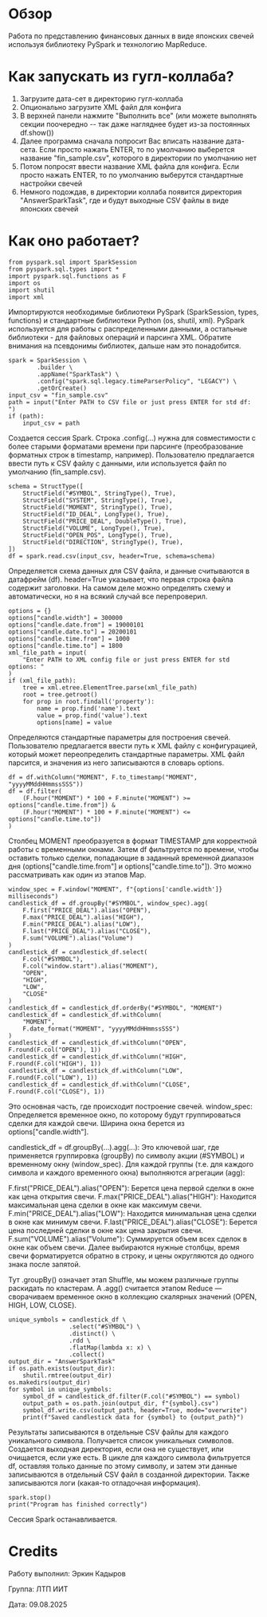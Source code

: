 # Обзор
Работа по представлению финансовых данных в виде японских свечей используя библиотеку PySpark и технологию MapReduce.

# Как запускать из гугл-коллаба?
1) Загрузите дата-сет в директорию гугл-коллаба
2) Опционально загрузите XML файл для конфига
3) В верхней панели нажмите "Выполнить все" (или можете выполнять секции поочередно -- так даже нагляднее будет из-за постоянных df.show())
4) Далее программа сначала попросит Вас вписать название дата-сета. Если просто нажать ENTER, то по умолчанию выберется название "fin_sample.csv", которого в директории по умолчанию нет
5) Потом попросят ввести название XML файла для конфига. Если просто нажать ENTER, то по умолчанию выберутся стандартные настройки свечей
6) Немного подождав, в директории коллаба появится директория "AnswerSparkTask", где и будут выходные CSV файлы в виде японских свечей

# Как оно работает?
```python3
from pyspark.sql import SparkSession
from pyspark.sql.types import *
import pyspark.sql.functions as F
import os
import shutil
import xml
```
Импортируются необходимые библиотеки PySpark (SparkSession, types, functions) и стандартные библиотеки Python (os, shutil, xml). PySpark используется для работы с распределенными данными, а остальные библиотеки - для файловых операций и парсинга XML. Обратите внимания на псевдонимы библиотек, дальше нам это понадобится.

```python3
spark = SparkSession \
        .builder \
        .appName("SparkTask") \
        .config("spark.sql.legacy.timeParserPolicy", "LEGACY") \
        .getOrCreate()
input_csv = "fin_sample.csv"
path = input("Enter PATH to CSV file or just press ENTER for std df: ")
if (path):
    input_csv = path
```
Создается сессия Spark. Строка .config(...) нужна для совместимости с более старыми форматами времени при парсинге (преобразование форматных строк в timestamp, например). Пользователю предлагается ввести путь к CSV файлу с данными, или используется файл по умолчанию (fin_sample.csv).

```python3
schema = StructType([
    StructField("#SYMBOL", StringType(), True),
    StructField("SYSTEM", StringType(), True),
    StructField("MOMENT", StringType(), True),
    StructField("ID_DEAL", LongType(), True),
    StructField("PRICE_DEAL", DoubleType(), True),
    StructField("VOLUME", LongType(), True),
    StructField("OPEN_POS", LongType(), True),
    StructField("DIRECTION", StringType(), True),
])
df = spark.read.csv(input_csv, header=True, schema=schema)
```
Определяется схема данных для CSV файла, и данные считываются в датафрейм (df). header=True указывает, что первая строка файла содержит заголовки. На самом деле можно определять схему и автоматически, но я на всякий случай все перепроверил.

```python3
options = {}
options["candle.width"] = 300000
options["candle.date.from"] = 19000101
options["candle.date.to"] = 20200101
options["candle.time.from"] = 1000
options["candle.time.to"] = 1800
xml_file_path = input(
    "Enter PATH to XML config file or just press ENTER for std options: "
)
if (xml_file_path):
    tree = xml.etree.ElementTree.parse(xml_file_path)
    root = tree.getroot()
    for prop in root.findall('property'):
        name = prop.find('name').text
        value = prop.find('value').text
        options[name] = value
```
Определяются стандартные параметры для построения свечей. Пользователю предлагается ввести путь к XML файлу с конфигурацией, который может переопределить стандартные параметры. XML файл парсится, и значения из него записываются в словарь options.

```python3
df = df.withColumn("MOMENT", F.to_timestamp("MOMENT", "yyyyMMddHHmmssSSS"))
df = df.filter(
    (F.hour("MOMENT") * 100 + F.minute("MOMENT") >= options["candle.time.from"]) &
    (F.hour("MOMENT") * 100 + F.minute("MOMENT") <= options["candle.time.to"])
)
```
Столбец MOMENT преобразуется в формат TIMESTAMP для корректной работы с временными окнами. Затем df фильтруется по времени, чтобы оставить только сделки, попадающие в заданный временной диапазон дня (options["candle.time.from"] и options["candle.time.to"]). Это можно рассматривать как один из этапов Map.


```python3
window_spec = F.window("MOMENT", f"{options['candle.width']} milliseconds")
candlestick_df = df.groupBy("#SYMBOL", window_spec).agg(
    F.first("PRICE_DEAL").alias("OPEN"),
    F.max("PRICE_DEAL").alias("HIGH"),
    F.min("PRICE_DEAL").alias("LOW"),
    F.last("PRICE_DEAL").alias("CLOSE"),
    F.sum("VOLUME").alias("Volume")
)
candlestick_df = candlestick_df.select(
    F.col("#SYMBOL"),
    F.col("window.start").alias("MOMENT"),
    "OPEN",
    "HIGH",
    "LOW",
    "CLOSE"
)
candlestick_df = candlestick_df.orderBy("#SYMBOL", "MOMENT")
candlestick_df = candlestick_df.withColumn(
    "MOMENT",
    F.date_format("MOMENT", "yyyyMMddHHmmssSSS")
)
candlestick_df = candlestick_df.withColumn("OPEN", F.round(F.col("OPEN"), 1))
candlestick_df = candlestick_df.withColumn("HIGH", F.round(F.col("HIGH"), 1))
candlestick_df = candlestick_df.withColumn("LOW", F.round(F.col("LOW"), 1))
candlestick_df = candlestick_df.withColumn("CLOSE", F.round(F.col("CLOSE"), 1))
```
Это основная часть, где происходит построение свечей.
window_spec: Определяется временное окно, по которому будут группироваться сделки для каждой свечи. Ширина окна берется из options["candle.width"].

candlestick_df = df.groupBy(...).agg(...): Это ключевой шаг, где применяется группировка (groupBy) по символу акции (#SYMBOL) и временному окну (window_spec). Для каждой группы (т.е. для каждого символа и каждого временного окна) выполняются агрегации (agg):

F.first("PRICE_DEAL").alias("OPEN"): Берется цена первой сделки в окне как цена открытия свечи.
F.max("PRICE_DEAL").alias("HIGH"): Находится максимальная цена сделки в окне как максимум свечи.
F.min("PRICE_DEAL").alias("LOW"): Находится минимальная цена сделки в окне как минимум свечи.
F.last("PRICE_DEAL").alias("CLOSE"): Берется цена последней сделки в окне как цена закрытия свечи.
F.sum("VOLUME").alias("Volume"): Суммируется объем всех сделок в окне как объем свечи.
Далее выбираются нужные столбцы, время свечи форматируется обратно в строку, и цены округляются до одного знака после запятой.

Тут .groupBy() означает этап Shuffle, мы можем различные группы раскидать по кластерам. А .agg() считается этапом Reduce — сворачиваем временное окно в коллекцию скалярных значений (OPEN, HIGH, LOW, CLOSE).

```python3
unique_symbols = candlestick_df \
                 .select("#SYMBOL") \
                 .distinct() \
                 .rdd \
                 .flatMap(lambda x: x) \
                 .collect()
output_dir = "AnswerSparkTask"
if os.path.exists(output_dir):
    shutil.rmtree(output_dir)
os.makedirs(output_dir)
for symbol in unique_symbols:
    symbol_df = candlestick_df.filter(F.col("#SYMBOL") == symbol)
    output_path = os.path.join(output_dir, f"{symbol}.csv")
    symbol_df.write.csv(output_path, header=True, mode="overwrite")
    print(f"Saved candlestick data for {symbol} to {output_path}")
```
Результаты записываются в отдельные CSV файлы для каждого уникального символа.
Получается список уникальных символов. Создается выходная директория, если она не существует, или очищается, если уже есть.
В цикле для каждого символа фильтруется df, оставляя только данные по этому символу, и затем эти данные записываются в отдельный CSV файл в созданной директории.
Также записываются логи (какая-то отладочная информация).

```python3
spark.stop()
print("Program has finished correctly")
```
Сессия Spark останавливается.

# Credits
Работу выполнил: Эркин Кадыров

Группа: ЛТП ИИТ

Дата: 09.08.2025
